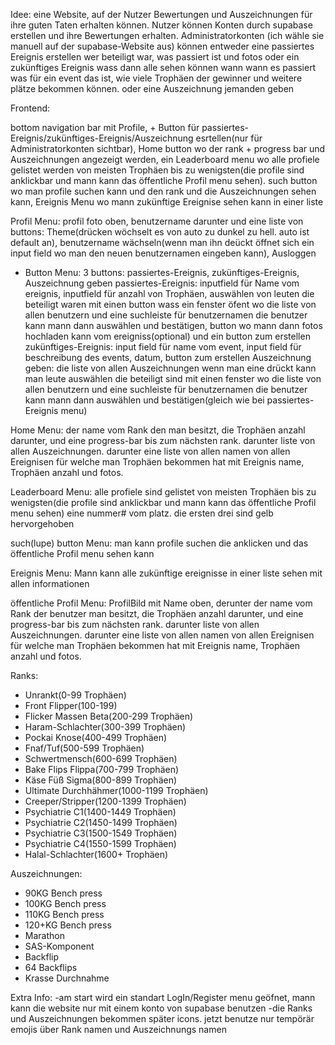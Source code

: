 Idee:
eine Website, auf der Nutzer Bewertungen und Auszeichnungen für ihre guten Taten erhalten können. Nutzer können Konten durch supabase erstellen und ihre Bewertungen erhalten. Administratorkonten (ich wähle sie manuell auf der supabase-Website aus) können entweder eine passiertes Ereignis erstellen wer beteiligt war, was passiert ist und fotos oder ein zukünftiges Ereignis wass dann alle sehen können wann wann es passiert was für ein event das ist, wie viele Trophäen der gewinner und weitere plätze bekommen können. oder eine Auszeichnung jemanden geben

Frontend:

bottom navigation bar mit Profile, + Button für passiertes-Ereignis/zukünftiges-Ereignis/Auszeichnung esrtellen(nur für Administratorkonten sichtbar), Home button wo der rank + progress bar und Auszeichnungen angezeigt werden, ein Leaderboard menu wo alle profiele gelistet werden von meisten Trophäen bis zu wenigsten(die profile sind anklickbar und mann kann das öffentliche Profil menu sehen). such button wo man profile suchen kann und den rank und die Auszeichnungen sehen kann, Ereignis Menu wo mann zukünftige Ereignise sehen kann in einer liste

Profil Menu:
profil foto oben, benutzername darunter und eine liste von buttons: Theme(drücken wöchselt es von auto zu dunkel zu hell. auto ist default an), benutzername wächseln(wenn man ihn deückt öffnet sich ein input field wo man den neuen benutzernamen eingeben kann), Ausloggen

+ Button Menu:
3 buttons: passiertes-Ereignis, zukünftiges-Ereignis, Auszeichnung geben
passiertes-Ereignis: inputfield für Name vom ereignis, inputfield für anzahl von Trophäen, auswählen von leuten die beteiligt waren mit einen button wass ein fenster öfent wo die liste von allen benutzern und eine suchleiste für benutzernamen die benutzer kann mann dann auswählen und bestätigen, button wo mann dann fotos hochladen kann vom ereigniss(optional) und ein button zum erstellen
zukünftiges-Ereignis: input field für name vom event, input field für beschreibung des events, datum, button zum erstellen
Auszeichnung geben: die liste von allen Auszeichnungen wenn man eine drückt kann man leute auswählen die beteiligt sind mit einen fenster wo die liste von allen benutzern und eine suchleiste für benutzernamen die benutzer kann mann dann auswählen und bestätigen(gleich wie bei passiertes-Ereignis menu)

Home Menu:
der name vom Rank den man besitzt, die Trophäen anzahl darunter, und eine progress-bar bis zum nächsten rank. darunter liste von allen Auszeichnungen. darunter eine liste von allen namen von allen Ereignisen für welche man Trophäen bekommen hat mit Ereignis name, Trophäen anzahl und fotos.

Leaderboard Menu: 
alle profiele sind gelistet von meisten Trophäen bis zu wenigsten(die profile sind anklickbar und mann kann das öffentliche Profil menu sehen) eine nummer# vom platz. die ersten drei sind gelb hervorgehoben

such(lupe) button Menu:
man kann profile suchen die anklicken und das öffentliche Profil menu sehen kann

Ereignis Menu:
Mann kann alle zukünftige ereignisse in einer liste sehen mit allen informationen

öffentliche Profil Menu:
ProfilBild mit Name oben, derunter der name vom Rank der benutzer man besitzt, die Trophäen anzahl darunter, und eine progress-bar bis zum nächsten rank. darunter liste von allen Auszeichnungen. darunter eine liste von allen namen von allen Ereignisen für welche man Trophäen bekommen hat mit Ereignis name, Trophäen anzahl und fotos.


Ranks:
- Unrankt(0-99 Trophäen)
- Front Flipper(100-199)
- Flicker Massen Beta(200-299 Trophäen)
- Haram-Schlachter(300-399 Trophäen)
- Pockai Knose(400-499 Trophäen)
- Fnaf/Tuf(500-599 Trophäen)
- Schwertmensch(600-699 Trophäen)
- Bake Flips Flippa(700-799 Trophäen)
- Käse Füß Sigma(800-899 Trophäen)
- Ultimate Durchhähmer(1000-1199 Trophäen)
- Creeper/Stripper(1200-1399 Trophäen)
- Psychiatrie C1(1400-1449 Trophäen)
- Psychiatrie C2(1450-1499 Trophäen)
- Psychiatrie C3(1500-1549 Trophäen)
- Psychiatrie C4(1550-1599 Trophäen)
- Halal-Schlachter(1600+ Trophäen)

Auszeichnungen:
- 90KG Bench press
- 100KG Bench press
- 110KG Bench press
- 120+KG Bench press
- Marathon
- SAS-Komponent
- Backflip
- 64 Backflips
- Krasse Durchnahme

Extra Info:
-am start wird ein standart LogIn/Register menu geöfnet, mann kann die website nur mit einem konto von supabase benutzen
-die Ranks und Auszeichnungen bekommen später icons. jetzt benutze nur tempörär emojis über Rank namen und Auszeichnungs namen